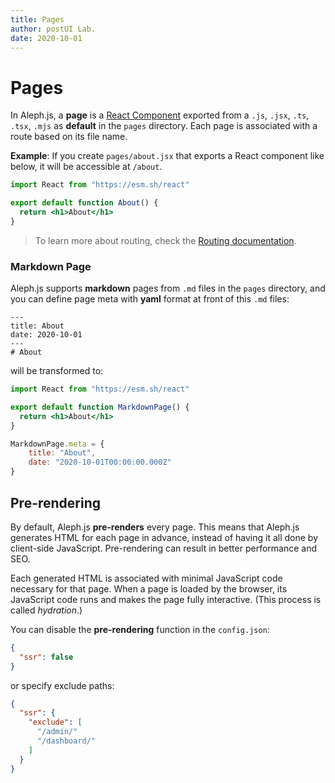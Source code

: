 ```yaml
---
title: Pages
author: postUI Lab.
date: 2020-10-01
---
```


# Pages

In Aleph.js, a **page** is a [React Component](https://reactjs.org/docs/components-and-props.html) exported from a `.js`, `.jsx`, `.ts`, `.tsx`, `.mjs` as **default** in the `pages` directory. Each page is associated with a route based on its file name.

**Example**: If you create `pages/about.jsx` that exports a React component like below, it will be accessible at `/about`.

```jsx
import React from "https://esm.sh/react"

export default function About() {
  return <h1>About</h1>
}
```

> To learn more about routing, check the [Routing documentation](/docs/basic-features/routing).

### Markdown Page

Aleph.js supports **markdown** pages from `.md` files in the `pages` directory, and you can define page meta with **yaml** format at front of this `.md` files:

```
---
title: About
date: 2020-10-01
---
# About
```

will be transformed to:

```jsx
import React from "https://esm.sh/react"

export default function MarkdownPage() {
  return <h1>About</h1>
}

MarkdownPage.meta = {
    title: "About",
    date: "2020-10-01T00:00:00.000Z"
}
```

## Pre-rendering

By default, Aleph.js **pre-renders** every page. This means that Aleph.js generates HTML for each page in advance, instead of having it all done by client-side JavaScript. Pre-rendering can result in better performance and SEO.

Each generated HTML is associated with minimal JavaScript code necessary for that page. When a page is loaded by the browser, its JavaScript code runs and makes the page fully interactive. (This process is called _hydration_.)

You can disable the **pre-rendering** function in the `config.json`:

```json
{
  "ssr": false
}
```

or specify exclude paths:

```json
{
  "ssr": {
    "exclude": [
      "/admin/"
      "/dashboard/"
    ]
  }
}
```
